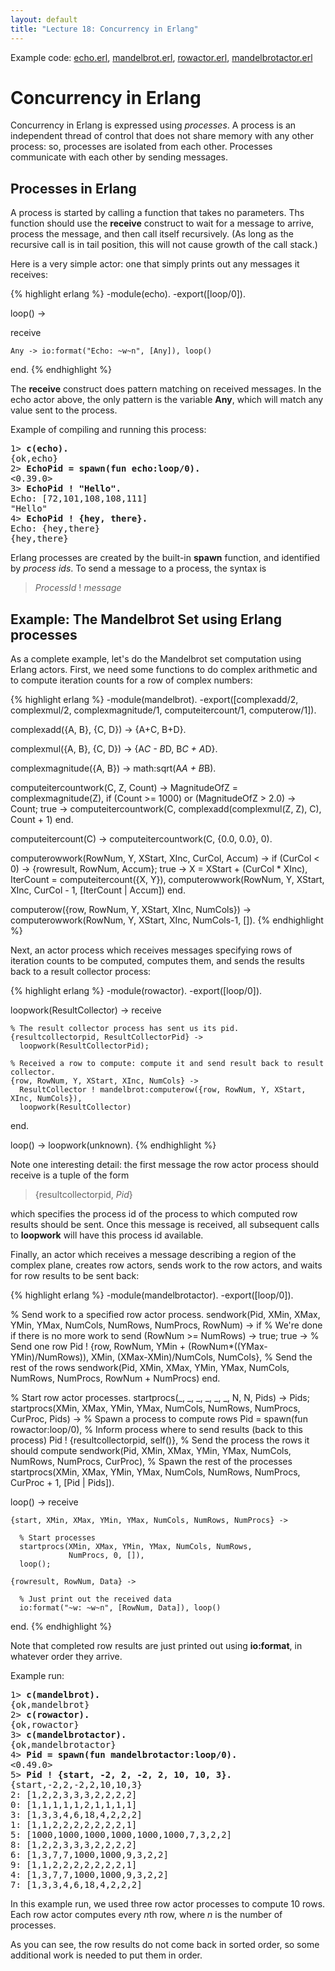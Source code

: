 ```yaml
---
layout: default
title: "Lecture 18: Concurrency in Erlang"
---
```


Example code: [echo.erl](echo.erl), [mandelbrot.erl](mandelbrot.erl), [rowactor.erl](rowactor.erl), [mandelbrotactor.erl](mandelbrotactor.erl)

Concurrency in Erlang
=====================

Concurrency in Erlang is expressed using *processes*. A process is an independent thread of control that does not share memory with any other process: so, processes are isolated from each other. Processes communicate with each other by sending messages.

Processes in Erlang
-------------------

A process is started by calling a function that takes no parameters. Ths function should use the **receive** construct to wait for a message to arrive, process the message, and then call itself recursively. (As long as the recursive call is in tail position, this will not cause growth of the call stack.)

Here is a very simple actor: one that simply prints out any messages it receives:

{% highlight erlang %}
-module(echo).
-export([loop/0]).

loop() ->

  receive

    Any -> io:format("Echo: ~w~n", [Any]), loop()

  end.
{% endhighlight %}

The **receive** construct does pattern matching on received messages. In the echo actor above, the only pattern is the variable **Any**, which will match any value sent to the process.

Example of compiling and running this process:

<pre>
1> <b>c(echo).</b>
{ok,echo}
2> <b>EchoPid = spawn(fun echo:loop/0).</b>
<0.39.0>
3> <b>EchoPid ! "Hello".</b>
Echo: [72,101,108,108,111]
"Hello"
4> <b>EchoPid ! {hey, there}.</b>
Echo: {hey,there}
{hey,there}
</pre>

Erlang processes are created by the built-in **spawn** function, and identified by *process ids*. To send a message to a process, the syntax is

> *ProcessId* ! *message*

Example: The Mandelbrot Set using Erlang processes
--------------------------------------------------

As a complete example, let's do the Mandelbrot set computation using Erlang actors. First, we need some functions to do complex arithmetic and to compute iteration counts for a row of complex numbers:

{% highlight erlang %}
-module(mandelbrot).
-export([complexadd/2, complexmul/2, complexmagnitude/1,
         computeitercount/1, computerow/1]).

complexadd({A, B}, {C, D}) -> {A+C, B+D}.

complexmul({A, B}, {C, D}) -> {A*C - B*D, B*C + A*D}.

complexmagnitude({A, B}) -> math:sqrt(A*A + B*B).

computeitercountwork(C, Z, Count) ->
  MagnitudeOfZ = complexmagnitude(Z),
  if
  (Count >= 1000) or (MagnitudeOfZ > 2.0) -> Count;
  true -> computeitercountwork(C, complexadd(complexmul(Z, Z), C), Count + 1)
  end.

computeitercount(C) -> computeitercountwork(C, {0.0, 0.0}, 0).

computerowwork(RowNum, Y, XStart, XInc, CurCol, Accum) ->
  if
  (CurCol < 0) -> {rowresult, RowNum, Accum};
  true ->
    X = XStart + (CurCol * XInc),
    IterCount = computeitercount({X, Y}),
    computerowwork(RowNum, Y, XStart, XInc, CurCol - 1, [IterCount | Accum])
  end.

computerow({row, RowNum, Y, XStart, XInc, NumCols}) ->
  computerowwork(RowNum, Y, XStart, XInc, NumCols-1, []).
{% endhighlight %}

Next, an actor process which receives messages specifying rows of iteration counts to be computed, computes them, and sends the results back to a result collector process:

{% highlight erlang %}
-module(rowactor).
-export([loop/0]).

loopwork(ResultCollector) ->
  receive

    % The result collector process has sent us its pid.
    {resultcollectorpid, ResultCollectorPid} ->
      loopwork(ResultCollectorPid);

    % Received a row to compute: compute it and send result back to result collector.
    {row, RowNum, Y, XStart, XInc, NumCols} ->
      ResultCollector ! mandelbrot:computerow({row, RowNum, Y, XStart, XInc, NumCols}),
      loopwork(ResultCollector)

  end.

loop() -> loopwork(unknown).
{% endhighlight %}

Note one interesting detail: the first message the row actor process should receive is a tuple of the form

> {resultcollectorpid, *Pid*}

which specifies the process id of the process to which computed row results should be sent. Once this message is received, all subsequent calls to **loopwork** will have this process id available.

Finally, an actor which receives a message describing a region of the complex plane, creates row actors, sends work to the row actors, and waits for row results to be sent back:

{% highlight erlang %}
-module(mandelbrotactor).
-export([loop/0]).

% Send work to a specified row actor process.
sendwork(Pid, XMin, XMax, YMin, YMax, NumCols, NumRows, NumProcs, RowNum) ->
  if
  % We're done if there is no more work to send
  (RowNum >= NumRows) -> true;
  true ->
     % Send one row
     Pid ! {row, RowNum, YMin + (RowNum*((YMax-YMin)/NumRows)),
                 XMin, (XMax-XMin)/NumCols,
                 NumCols},
     % Send the rest of the rows
     sendwork(Pid, XMin, XMax, YMin, YMax, NumCols, NumRows,
              NumProcs, RowNum + NumProcs)
  end.

% Start row actor processes.
startprocs(_, _, _, _, _, _, N, N, Pids) -> Pids;
startprocs(XMin, XMax, YMin, YMax, NumCols, NumRows, NumProcs, CurProc, Pids) ->
  % Spawn a process to compute rows
  Pid = spawn(fun rowactor:loop/0),
  % Inform process where to send results (back to this process) 
  Pid ! {resultcollectorpid, self()},
  % Send the process the rows it should compute
  sendwork(Pid, XMin, XMax, YMin, YMax, NumCols, NumRows, NumProcs, CurProc),
  % Spawn the rest of the processes
  startprocs(XMin, XMax, YMin, YMax, NumCols, NumRows, NumProcs, CurProc + 1,
             [Pid | Pids]).

loop() ->
  receive

    {start, XMin, XMax, YMin, YMax, NumCols, NumRows, NumProcs} ->

      % Start processes
      startprocs(XMin, XMax, YMin, YMax, NumCols, NumRows,
                 NumProcs, 0, []),
      loop();

    {rowresult, RowNum, Data} ->

      % Just print out the received data
      io:format("~w: ~w~n", [RowNum, Data]), loop()

  end.
{% endhighlight %}

Note that completed row results are just printed out using **io:format**, in whatever order they arrive.

Example run:

<pre>
1> <b>c(mandelbrot).</b>
{ok,mandelbrot}
2> <b>c(rowactor).</b>
{ok,rowactor}
3> <b>c(mandelbrotactor).</b>
{ok,mandelbrotactor}
4> <b>Pid = spawn(fun mandelbrotactor:loop/0).</b>
<0.49.0>
5> <b>Pid ! {start, -2, 2, -2, 2, 10, 10, 3}.</b>
{start,-2,2,-2,2,10,10,3}
2: [1,2,2,3,3,3,2,2,2,2]
0: [1,1,1,1,1,2,1,1,1,1]
3: [1,3,3,4,6,18,4,2,2,2]
1: [1,1,2,2,2,2,2,2,2,1]
5: [1000,1000,1000,1000,1000,1000,7,3,2,2]
8: [1,2,2,3,3,3,2,2,2,2]
6: [1,3,7,7,1000,1000,9,3,2,2]
9: [1,1,2,2,2,2,2,2,2,1]
4: [1,3,7,7,1000,1000,9,3,2,2]
7: [1,3,3,4,6,18,4,2,2,2]
</pre>

In this example run, we used three row actor processes to compute 10 rows. Each row actor computes every *n*th row, where *n* is the number of processes.

As you can see, the row results do not come back in sorted order, so some additional work is needed to put them in order.
